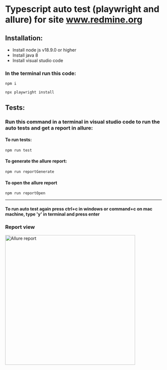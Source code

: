 # Typescript auto test (playwright and allure) for site www.redmine.org 

## Installation: 
- Install node js v18.9.0 or higher
- Install java 8
- Install visual studio code

### In the terminal run this code:
```
npm i
```
```
npx playwright install
```

## Tests:
### Run this command in a terminal in visual studio code to run the auto tests and get a report in allure:

#### To run tests:
```
npm run test
```

#### To generate the allure report:
```
npm run reportGenerate 
```

#### To open the allure report
```
npm run reportOpen
```
---
#### To run auto test again press ctrl+c in windows or command+c on mac machine, type 'y' in terminal and press enter 

### Report view
<img width="418" alt="Allure report" src="https://live.staticflickr.com/65535/52418281533_b8c6140b70.jpg">

